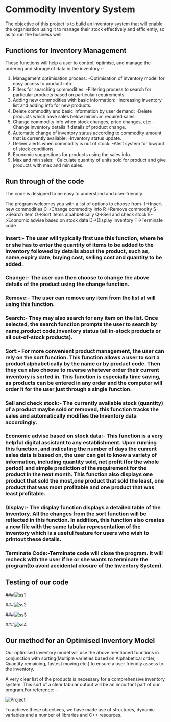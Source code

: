 # Commodity Inventory System

The objective of this project is to build an inventory system that will enable the organisation using it to manage their stock effectively and efficiently, so as to run the business well.

## Functions for Inventory Management

These functions will help a user to control, optimise, and manage the ordering and storage of data in the inventory :-

1. Management optimisation process: -Optimisation of inventory model for easy access to product info.
2. Filters for searching commodities: -Filtering process to search for particular products based on particular requirements.
3. Adding new commodities with basic information: -Increasing inventory list and adding info for new products.
4. Delete commodity and basic information by user demand: -Delete products which have sales below minimum required sales.
5. Change commodity info when stock changes, price changes, etc: -Change inventory details if details of product change.
6. Automatic change of inventory status according to commodity amount that is currently available: -Inventory status update.
7. Deliver alerts when commodity is out of stock: -Alert system for low/out of stock conditions.
8. Economic suggestions for products using the sales info.
9. Max and min sales: -Calculate quantity of units sold for product and give products with max and min sales.

## Run through of the code

The code is designed to be easy to understand and user-friendly.

The program welcomes you with a list of options to choose from-
I->Insert new commodities
C->Change commodity info
R->Remove commodity
S->Search item
O->Sort items alpahbetically
Q->Sell and check stock
E->Economic advise based on stock data
D->Display inventory
T->Terminate code

### Insert:- The user will typically first use this function, where he or she has to enter the quantity of items to be added to the inventory followed by details about the product, such as, name,expiry date, buying cost, selling cost and quantity to be added.


### Change:- The user can then choose to change the above details of the product using the change function.


### Remove:- The user can remove any item from the list at will using this function.


### Search:- They may also search for any item on the list. Once selected, the search function prompts the user to search by name,product code,inventory status (all in-stock products or all out-of-stock products).


### Sort:- For more convenient product management, the user can rely on the sort function. This function allows a user to sort a product alphabetically by the name or by product code. Then they can also choose to reverse whatever order their current inventory is sorted in. This function is especially time saving, as products can be entered in any order and the computer will order it for the user just through a single function.


### Sell and check stock:- The currently available stock (quantity) of a product maybe sold or removed, this function tracks the sales and automatically modifies the Inventory data accordingly.


### Economic advise based on stock data:- This function is a very helpful digital assistant to any establishment. Upon running this function, and indicating the number of days the current sales data is based on, the user can get to know a variety of information, including quantity sold, net profit (for the whole period) and simple prediction of the requirement for the product in the next month. This function also displays one product that sold the most,one product that sold the least, one product that was most profitable and one product that was least profitable.


### Display:- The display function displays a detailed table of the Inventory. All the changes from the sort function will be reflected in this function. In addition, this function also creates a new file with the same tabular representation of the inventory which is a useful feature for users who wish to printout these details.


### Terminate Code:-Terminate code will close the program. It will recheck with the user if he or she wants to terminate the program(to avoid accidental closure of the Inventory System). 


## Testing of our code

###![ss1](https://user-images.githubusercontent.com/47174028/56850537-9aeec300-6936-11e9-8d99-7bdbe709cbb7.png)


###![ss2](https://user-images.githubusercontent.com/47174028/56850554-c5408080-6936-11e9-9a5b-6e15d05656f7.png###)


###![ss3](https://user-images.githubusercontent.com/47174028/56850565-ebfeb700-6936-11e9-84df-bce6338ef4e0.png)


###![ss4](https://user-images.githubusercontent.com/47174028/56850569-0a64b280-6937-11e9-8075-e7d5c635a73d.png)

## Our method for an Optimised Inventory Model

Our optimised inventory model will use the above mentioned functions in conjunction with sorting(Multiple varieties based on Alphabetical order, Quantity remaining, fastest moving etc.) to ensure a user friendly assess to the inventory.

A very clear list of the products is necessary for a comprehensive inventory system. This sort of a clear tabular output will be an important part of our program.For reference: -


![Project](https://user-images.githubusercontent.com/47174028/55222789-b25b6300-5247-11e9-9ed9-92667633fca8.jpg)

To achieve these objectives, we have made use of structures, dynamic variables and a number of libraries and C++ resources.
